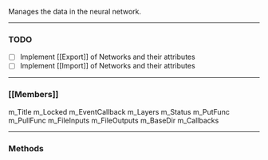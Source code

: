 Manages the data in the neural network.

---
### TODO

- [ ] Implement [[Export]] of Networks and their attributes
- [ ] Implement [[Import]] of Networks and their attributes

---
### [[Members]]

m_Title
m_Locked
m_EventCallback
m_Layers
m_Status
m_PutFunc
m_PullFunc
m_FileInputs
m_FileOutputs
m_BaseDir
m_Callbacks

---
### Methods
